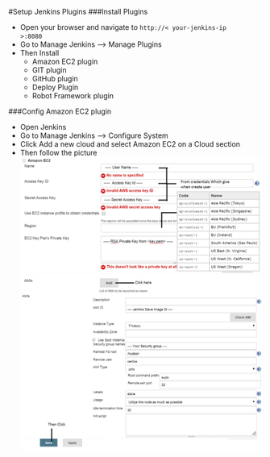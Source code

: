 #Setup Jenkins Plugins
###Install Plugins
* Open your browser and navigate to <code>http://< your-jenkins-ip >:8080</code>
* Go to Manage Jenkins --> Manage Plugins
* Then Install
  - Amazon EC2 plugin
  - GIT plugin
  - GitHub plugin
  - Deploy Plugin
  - Robot Framework plugin

###Config Amazon EC2 plugin
* Open Jenkins
* Go to Manage Jenkins --> Configure System
* Click Add a new cloud and select Amazon EC2 on a Cloud section
* Then follow the picture
![](img/ec2-plugin1.png)
![](img/ec2-plugin2.png)
